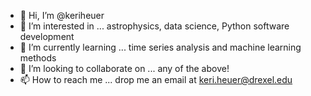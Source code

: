 - 👋 Hi, I’m @keriheuer
- 👀 I’m interested in ... astrophysics, data science, Python software development 
- 🌱 I’m currently learning ... time series analysis and machine learning methods 
- 💞️ I’m looking to collaborate on ... any of the above!
- 📫 How to reach me ... drop me an email at keri.heuer@drexel.edu 

<!---
keriheuer/keriheuer is a ✨ special ✨ repository because its `README.md` (this file) appears on your GitHub profile.
You can click the Preview link to take a look at your changes.
--->

